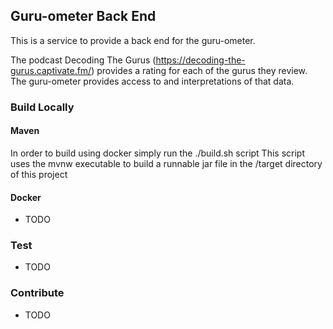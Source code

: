## Guru-ometer Back End

This is a service to provide a back end for the guru-ometer. 

The podcast Decoding The Gurus (https://decoding-the-gurus.captivate.fm/) provides a rating for each of the gurus they review. The guru-ometer provides access to and interpretations of that data. 

### Build Locally 
 
 #### Maven 
In order to build using docker simply run the ./build.sh script 
This script uses the mvnw executable to build a runnable jar file in the /target directory of this project 

 #### Docker
- TODO

### Test 
- TODO

### Contribute
- TODO

